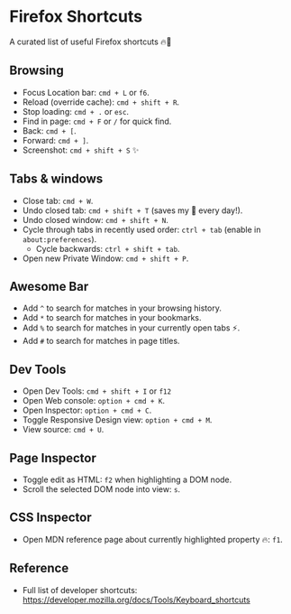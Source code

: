 # Firefox Shortcuts

A curated list of useful Firefox shortcuts 🔥🦊

## Browsing

- Focus Location bar: `cmd + L` or `f6`.
- Reload (override cache): `cmd + shift + R`.
- Stop loading: `cmd + .` or `esc`.
- Find in page: `cmd + F` or `/` for quick find.
- Back: `cmd + [`.
- Forward: `cmd + ]`.
- Screenshot: `cmd + shift + S` ✨

## Tabs & windows

- Close tab: `cmd + W`.
- Undo closed tab: `cmd + shift + T` (saves my 🥓 every day!).
- Undo closed window: `cmd + shift + N`.
- Cycle through tabs in recently used order: `ctrl + tab` (enable in `about:preferences`).
  - Cycle backwards: `ctrl + shift + tab`.
- Open new Private Window: `cmd + shift + P`.

## Awesome Bar

- Add `^` to search for matches in your browsing history. 
- Add `*` to search for matches in your bookmarks. 
- Add `%` to search for matches in your currently open tabs ⚡️.
- Add `#` to search for matches in page titles. 

## Dev Tools

- Open Dev Tools: `cmd + shift + I` or `f12`
- Open Web console: `option + cmd + K`.
- Open Inspector: `option + cmd + C`.
- Toggle Responsive Design view: `option + cmd + M`.
- View source: `cmd + U`.

## Page Inspector

- Toggle edit as HTML: `f2` when highlighting a DOM node.
- Scroll the selected DOM node into view: `s`.

## CSS Inspector

- Open MDN reference page about currently highlighted property 🔥: `f1`.

## Reference

- Full list of developer shortcuts: https://developer.mozilla.org/docs/Tools/Keyboard_shortcuts

